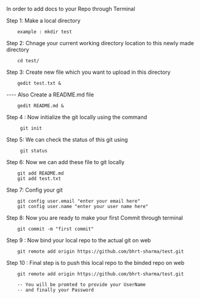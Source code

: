 In order to add docs to your Repo through Terminal

Step 1: Make a local directory

        example : mkdir test
        
Step 2: Chnage your current working directory location to this newly made directory
  
        cd test/
        
Step 3: Create new file which you want to upload in this directory

        gedit test.txt &
        
   ---- Also Create a README.md file        
      
        gedit README.md &
        

Step 4 : Now initialize the git locally using the command
  
         git init
        
Step 5:  We can check the status of this git using
        
         git status
         
Step 6: Now we can add these file to git locally 

        git add README.md
        git add test.txt
        
Step 7: Config your git

        git config user.email "enter your email here"
        git config user.name "enter your user name here"
        
Step 8: Now you are ready to make your first Commit through terminal
  
        git commit -m "first commit"
        
Step 9 : Now bind your local repo to the actual git on web
    
        git remote add origin https://github.com/bhrt-sharma/test.git

Step 10 : Final step is to push this local repo to the binded repo on web
  
        git remote add origin https://github.com/bhrt-sharma/test.git

        -- You will be promted to provide your UserName
        -- and finally your Password 
